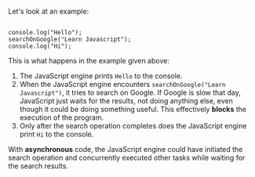 Let's look at an example:

<codeblock language="javascript" type="lesson" showRunCodeButton="false">
<code>
console.log("Hello");
searchOnGoogle("Learn Javascript");
console.log("Hi");
</code>
</codeblock>

This is what happens in the example given above:

1. The JavaScript engine prints `Hello` to the console.
3. When the JavaScript engine encounters `searchOnGoogle("Learn Javascript")`,
   it tries to search on Google. If Google is slow that day,
   JavaScript just waits for the results, not doing anything else,
   even though it could be doing something useful.
   This effectively **blocks** the execution of the program.
4. Only after the search operation completes
   does the JavaScript engine print `Hi` to the console.

With **asynchronous** code, the JavaScript engine could have
initiated the search operation and concurrently
executed other tasks while waiting for the search results.
